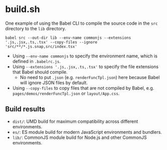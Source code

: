 # build.sh

One example of using the Babel CLI to compile the source code in the `src` directory to the `lib` directory.

```
babel src --out-dir lib --env-name commonjs --extensions '.js,.jsx,.ts,.tsx' --copy-files --ignore 'src/**/*.js.snap,src/index.tsx'
```

- Using `--env-name commonjs` to specify the environment name, which is defined in `.babelrc.js`.
- Using `--extensions '.js,.jsx,.ts,.tsx'` to specify the file extensions that Babel should compile.
  - No need to put `.json` (e.g. `renderFuncTpl.json`) here because Babel will ignore JSON files by default.
- Using `--copy-files` to copy files that are not compiled by Babel, e.g. `pages/demos/renderFuncTpl.json` or `layout/App.css`.

## Build results

- `dist/`: UMD build for maximum compatibility across different environments.
- `es/`: ES module build for modern JavaScript environments and bundlers.
- `lib/`: CommonJS module build for Node.js and other CommonJS environments.
